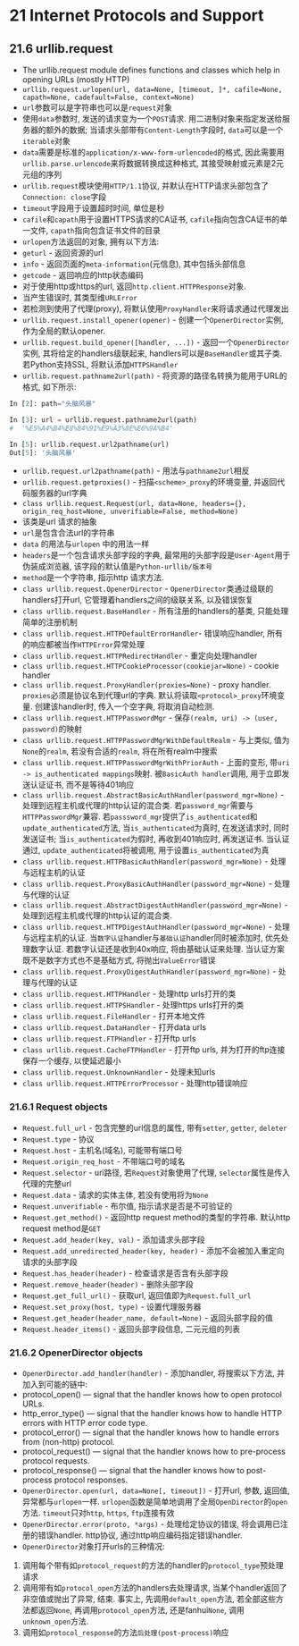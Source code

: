 # 21 Internet Protocols and Support

## 21.6 urllib.request

- The urllib.request module defines functions and classes which help in opening URLs (mostly HTTP)
- `urllib.request.urlopen(url, data=None, [timeout, ]*, cafile=None, capath=None, cadefault=False, context=None)`
 - `url`参数可以是字符串也可以是`request`对象
 - 使用`data`参数时, 发送的请求变为一个`POST`请求. 用二进制对象来指定发送给服务器的额外的数据; 当请求头部带有`Content-Length`字段时, `data`可以是一个`iterable`对象
 - `data`需要是标准的`application/x-www-form-urlencoded`的格式, 因此需要用`urllib.parse.urlencode`来将数据转换成这种格式, 其接受映射或元素是2元元组的序列
 - `urllib.request`模块使用`HTTP/1.1`协议, 并默认在HTTP请求头部包含了`Connection: close`字段
 - `timeout`字段用于设置超时时间, 单位是秒
 - `cafile`和`capath`用于设置HTTPS请求的CA证书, `cafile`指向包含CA证书的单一文件, `capath`指向包含证书文件的目录
 - `urlopen`方法返回的对象, 拥有以下方法:
  - `geturl` - 返回资源的url
  - `info` - 返回页面的`meta-information`(元信息), 其中包括头部信息
  - `getcode` - 返回响应的http状态编码
 - 对于使用http或https的url, 返回`http.client.HTTPResponse`对象.
 - 当产生错误时, 其类型维`URLError`
 - 若检测到使用了代理(proxy), 将默认使用`ProxyHandler`来将请求通过代理发出
- `urllib.request.install_opener(opener)` - 创建一个`OpenerDirector`实例, 作为全局的默认opener.
- `urllib.request.build_opener([handler, ...])` - 返回一个`OpenerDirector`实例, 其将给定的handlers级联起来, handlers可以是`BaseHandler`或其子类. 若Python支持SSL, 将默认添加`HTTPSHandler`
- `urllib.request.pathname2url(path)` - 将资源的路径名转换为能用于URL的格式, 如下所示:

```python
In [2]: path="头脑风暴"

In [3]: url = urllib.request.pathname2url(path)
#  '%E5%A4%B4%E8%84%91%E9%A3%8E%E6%9A%B4'

In [5]: urllib.request.url2pathname(url)
Out[5]: '头脑风暴'
```

- `urllib.request.url2pathname(path)` - 用法与`pathname2url`相反
- `urllib.request.getproxies()` - 扫描`<scheme>_proxy`的环境变量, 并返回代码服务器的url字典
- `class urllib.request.Request(url, data=None, headers={}, origin_req_host=None, unverifiable=False, method=None)`
 - 该类是url 请求的抽象
 - `url`是包含合法url的字符串
 - `data` 的用法与`urlopen` 中的用法一样
 - `headers`是一个包含请求头部字段的字典, 最常用的头部字段是`User-Agent`用于伪装成浏览器, 该字段的默认值是`Python-urllib/版本号`
 - `method`是一个字符串, 指示http 请求方法.
- `class urllib.request.OpenerDirector` - `OpenerDirector`类通过级联的handlers打开url, 它管理着handlers之间的级联关系, 以及错误恢复
- `class urllib.request.BaseHandler` - 所有注册的handlers的基类, 只能处理简单的注册机制
- `class urllib.request.HTTPDefaultErrorHandler`- 错误响应handler, 所有的响应都被当作`HTTPError`异常处理
- `class urllib.request.HTTPRedirectHandler` - 重定向处理handler
- `class urllib.request.HTTPCookieProcessor(cookiejar=None)` - cookie handler
- `class urllib.request.ProxyHandler(proxies=None)` - proxy handler. `proxies`必须是协议名到代理url的字典. 默认将读取`<protocol>_proxy`环境变量. 创建该handler时, 传入一个空字典, 将取消自动检测.
- `class urllib.request.HTTPPasswordMgr` - 保存`(realm, uri) -> (user, password)`的映射
- `class urllib.request.HTTPPasswordMgrWithDefaultRealm` - 与上类似, 值为`None`的`realm`, 若没有合适的`realm`, 将在所有realm中搜索
- `class urllib.request.HTTPPasswordMgrWithPriorAuth` - 上面的变形, 带`uri -> is_authenticated mappings`映射. 被`BasicAuth handler`调用, 用于立即发送认证证书, 而不是等待401响应
- `class urllib.request.AbstractBasicAuthHandler(password_mgr=None)` - 处理到远程主机或代理的http认证的混合类. 若`password_mgr`需要与`HTTPPasswordMgr`兼容. 若`passsword_mgr`提供了`is_authenticated`和`update_authenticated`方法, 当`is_authenticated`为真时, 在发送请求时, 同时发送证书; 当`is_authenticated`为假时, 再收到401响应时, 再发送证书. 当认证通过, `update_authenticated`将被调用, 用于设置`is_authenticated`为真
- `class urllib.request.HTTPBasicAuthHandler(password_mgr=None)` - 处理与远程主机的认证
- `class urllib.request.ProxyBasicAuthHandler(password_mgr=None)` - 处理与代理的认证
- `class urllib.request.AbstractDigestAuthHandler(password_mgr=None)` - 处理到远程主机或代理的http认证的混合类.
- `class urllib.request.HTTPDigestAuthHandler(password_mgr=None)` - 处理与远程主机的认证. 当`数字认证`handler与`基础认证`handler同时被添加时, 优先处理数字认证. 若数字认证还是收到40x响应, 将由基础认证来处理. 当认证方案既不是数字方式也不是基础方式, 将抛出`ValueError`错误
- `class urllib.request.ProxyDigestAuthHandler(password_mgr=None)` - 处理与代理的认证
- `class urllib.request.HTTPHandler` - 处理http urls打开的类
- `class urllib.request.HTTPSHandler` - 处理https urls打开的类
- `class urllib.request.FileHandler` - 打开本地文件
- `class urllib.request.DataHandler` - 打开data urls
- `class urllib.request.FTPHandler` - 打开ftp urls
- `class urllib.request.CacheFTPHandler` - 打开ftp urls, 并为打开的ftp连接保存一个缓存, 以使延迟最小
- `class urllib.request.UnknownHandler` - 处理未知urls
- `class urllib.request.HTTPErrorProcessor` - 处理http错误响应

### 21.6.1 Request objects

- `Request.full_url` - 包含完整的url信息的属性, 带有`setter`, `getter`, `deleter`
- `Request.type` - 协议
- `Request.host` - 主机名(域名), 可能带有端口号
- `Request.origin_req_host` - 不带端口号的域名
- `Request.selector` - uri路径, 若`Request`对象使用了代理, `selector`属性是传入代理的完整url
- `Request.data` - 请求的实体主体, 若没有使用将为`None`
- `Request.unverifiable` - 布尔值, 指示请求是否是不可验证的
- `Request.get_method()` - 返回http request method的类型的字符串. 默认http request method是`GET`
- `Request.add_header(key, val)` - 添加请求头部字段
- `Request.add_unredirected_header(key, header)` - 添加不会被加入重定向请求的头部字段
- `Request.has_header(header)` - 检查请求是否含有头部字段
- `Request.remove_header(header)` - 删除头部字段
- `Request.get_full_url()` - 获取url, 返回值即为`Request.full_url`
- `Request.set_proxy(host, type)` - 设置代理服务器
- `Request.get_header(header_name, default=None)` - 返回头部字段的值
- `Request.header_items()` - 返回头部字段信息, 二元元组的列表

### 21.6.2 OpenerDirector objects

- `OpenerDirector.add_handler(handler)` - 添加handler, 将搜索以下方法, 并加入到可能的链中:
 - protocol_open() — signal that the handler knows how to open protocol URLs.
 - http_error_type() — signal that the handler knows how to handle HTTP errors with HTTP error code type.
 - protocol_error() — signal that the handler knows how to handle errors from (non-http) protocol.
 - protocol_request() — signal that the handler knows how to pre-process protocol requests.
 - protocol_response() — signal that the handler knows how to post-process protocol responses.
- `OpenerDirector.open(url, data=None[, timeout])` - 打开url, 参数, 返回值, 异常都与`urlopen`一样. `urlopen`函数是简单地调用了全局`OpenDirector`的`open`方法. `timeout`只对`http`, `https`, `ftp`连接有效
- `OpenerDirector.error(proto, *args)` - 处理给定协议的错误, 将会调用已注册的错误handler. http协议, 通过http响应编码指定错误handler.
- `OpenerDirector`对象打开urls的三种情况:
 1. 调用每个带有如`protocol_request`的方法的handler的`protocol_type`预处理请求
 2. 调用带有如`protocol_open`方法的handlers去处理请求, 当某个handler返回了非空值或抛出了异常, 结束.  事实上, 先调用`default_open`方法, 若全部这些方法都返回`None`, 再调用`protocol_open`方法, 还是fanhui`None`, 调用`unknown_open`方法.
 3. 调用如`protocol_response`的方法`后处理(post-process)`响应

